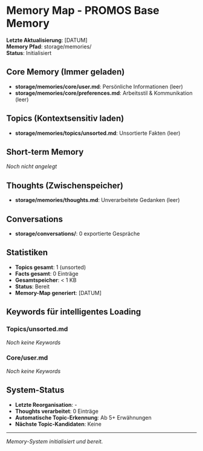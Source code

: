 # Memory Map - PROMOS Base Memory

**Letzte Aktualisierung**: [DATUM]  
**Memory Pfad**: storage/memories/  
**Status**: Initialisiert

## Core Memory (Immer geladen)
- **storage/memories/core/user.md**: Persönliche Informationen (leer)
- **storage/memories/core/preferences.md**: Arbeitsstil & Kommunikation (leer)

## Topics (Kontextsensitiv laden)
- **storage/memories/topics/unsorted.md**: Unsortierte Fakten (leer)

## Short-term Memory
*Noch nicht angelegt*

## Thoughts (Zwischenspeicher)
- **storage/memories/thoughts.md**: Unverarbeitete Gedanken (leer)

## Conversations  
- **storage/conversations/**: 0 exportierte Gespräche

## Statistiken
- **Topics gesamt**: 1 (unsorted)
- **Facts gesamt**: 0 Einträge
- **Gesamtspeicher**: < 1 KB
- **Status**: Bereit
- **Memory-Map generiert**: [DATUM]

## Keywords für intelligentes Loading

### Topics/unsorted.md
*Noch keine Keywords*

### Core/user.md  
*Noch keine Keywords*

## System-Status
- **Letzte Reorganisation**: -
- **Thoughts verarbeitet**: 0 Einträge
- **Automatische Topic-Erkennung**: Ab 5+ Erwähnungen
- **Nächste Topic-Kandidaten**: Keine

---
*Memory-System initialisiert und bereit.*